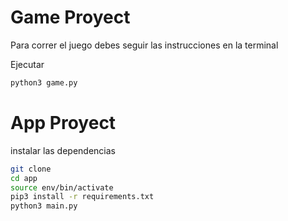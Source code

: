 # Game Proyect 

Para correr el juego debes seguir las instrucciones en la terminal

Ejecutar
```sh
python3 game.py
```
# App Proyect 
instalar las dependencias
```sh
git clone 
cd app
source env/bin/activate
pip3 install -r requirements.txt
python3 main.py
```